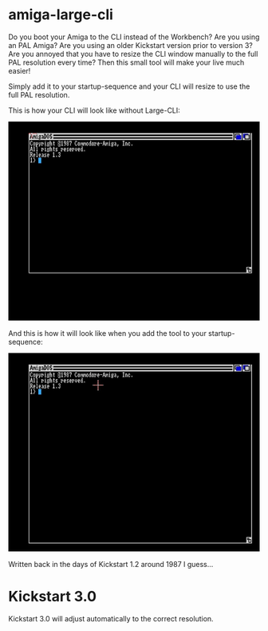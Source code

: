 # amiga-large-cli

Do you boot your Amiga to the CLI instead of the Workbench? 
Are you using an PAL Amiga? 
Are you using an older Kickstart version prior to version 3?
Are you annoyed that you have to resize the CLI window manually to the full PAL resolution every time? 
Then this small tool will make your live much easier!

Simply add it to your startup-sequence and your CLI will resize to use the full PAL resolution.

This is how your CLI will look like without Large-CLI:

![](https://github.com/LutzGrosshennig/amiga-large-cli/blob/master/images/WithoutLargeCLI.jpg)

And this is how it will look like when you add the tool to your startup-sequence:

![](https://github.com/LutzGrosshennig/amiga-large-cli/blob/master/images/WithLargeCLI.jpg)

Written back in the days of Kickstart 1.2 around 1987 I guess...

# Kickstart 3.0

Kickstart 3.0 will adjust automatically to the correct resolution.
